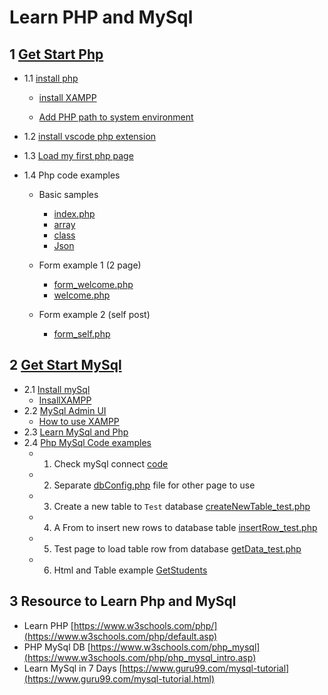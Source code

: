 # Learn PHP and MySql

## 1  [Get Start Php](./1.getStartPhp.md)

- 1.1 [install php](./1.getStartPhp.md)
    - [install XAMPP](./XAMPP/install_XAMPP.md)

    - [Add PHP path to system environment](./1_getStartPhp/config_php.md)

- 1.2 [install vscode php extension](./1.getStartPhp.md)

- 1.3 [Load my first php page](./1.getStartPhp.md)

- 1.4 Php code examples
  - Basic samples
    - [index.php](./1_getStartPhp/index.php)
    - [array](./1_getStartPhp/samples_array.php)
    - [class](./1_getStartPhp/samples_class.php)
    - [Json](./1_getStartPhp/samples_json.php)

  - Form example 1 (2 page)
    - [form_welcome.php](./1_getStartPhp/sample_form/form_welcome.php)
    - [welcome.php](./1_getStartPhp/sample_form/welcome.php)

  - Form example 2 (self post)
    - [form_self.php](./1_getStartPhp/sample_form/form_self.php)

## 2 [Get Start MySql](2.mysql.md)

- 2.1 [Install mySql](2.mysql.md)
  - [InsallXAMPP](./XAMPP/install_XAMPP.md)
- 2.2 [MySql Admin UI](2.mysql.md)
  - [How to use XAMPP](./XAMPP/XAMPP_howto.md)
- 2.3 [Learn MySql and Php](2.mysql.md)
- 2.4 [Php MySql Code examples](2.mysql.md)
  - 1. Check mySql connect [code](./2_mySql/mySqlConect_test.php)
  - 2. Separate [dbConfig.php](./2_mySql/dbconfig.php) file for other page to use
  - 3. Create a new table to `Test` database [createNewTable_test.php](./2_mySql/createNewTable_test.php)
  - 4. A From to insert new rows to database table [insertRow_test.php](./2_mySql/insertRow_test.php)
  - 5. Test page to load table row from database [getData_test.php](./2_mySql/GetData_test.php)
  - 6. Html and Table example [GetStudents](./2_mySql/GetStudents_HtmlTableSample.php) 

## 3 Resource to Learn Php and MySql

- Learn PHP [https://www.w3schools.com/php/](https://www.w3schools.com/php/default.asp)
- PHP MySql DB [https://www.w3schools.com/php_mysql](https://www.w3schools.com/php/php_mysql_intro.asp)
- Learn MySql in 7 Days [https://www.guru99.com/mysql-tutorial](https://www.guru99.com/mysql-tutorial.html)
